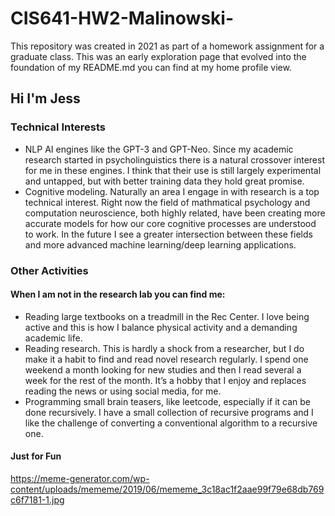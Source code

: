 # CIS641-HW2-Malinowski-

This repository was created in 2021 as part of a homework assignment for a graduate class. This was an early exploration page that evolved into the foundation of my README.md you can find at my home profile view. 

## Hi I'm Jess

### Technical Interests

- NLP AI engines like the GPT-3 and GPT-Neo. Since my academic research started in psycholinguistics there is a natural crossover interest for me in these engines. I think that their use is still largely experimental and untapped, but with better training data they hold great promise. 
- Cognitive modeling. Naturally an area I engage in with research is a top technical interest. Right now the field of mathmatical psychology and computation neuroscience, both highly related, have been creating more accurate models for how our core cognitive processes are understood to work. In the future I see a greater intersection between these fields and more advanced machine learning/deep learning applications.  

### Other Activities 

#### When I am not in the research lab you can find me:

- Reading large textbooks on a treadmill in the Rec Center. I love being active and this is how I balance physical activity and a demanding academic life.
- Reading research. This is hardly a shock from a researcher, but I do make it a habit to find and read novel research regularly. I spend one weekend a month looking for new studies and then I read several a week for the rest of the month. It’s a hobby that I enjoy and replaces reading the news or using social media, for me.
- Programming small brain teasers, like leetcode, especially if it can be done recursively. I have a small collection of recursive programs and I like the challenge of converting a conventional algorithm to a recursive one.

#### Just for Fun

<https://meme-generator.com/wp-content/uploads/mememe/2019/06/mememe_3c18ac1f2aae99f79e68db769c6f7181-1.jpg>
